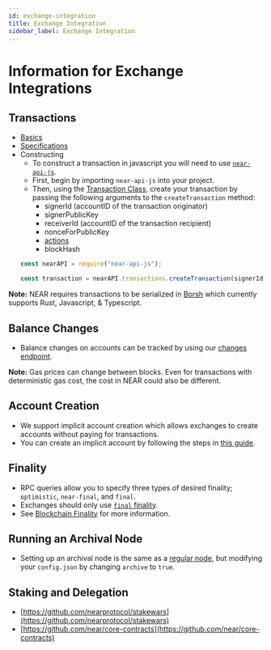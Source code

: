 ```yaml
---
id: exchange-integration
title: Exchange Integration
sidebar_label: Exchange Integration
---
```


# Information for Exchange Integrations

## Transactions
  - [Basics](https://docs.near.org/docs/concepts/transaction)
  - [Specifications](https://nomicon.io/RuntimeSpec/Transactions.html)
  - Constructing
      - To construct a transaction in javascript you will need to use [`near-api-js`](https://docs.near.org/docs/roles/developer/examples/near-api-js/introduction).
      - First, begin by importing `near-api-js` into your project.
      - Then, using the [Transaction Class](https://near.github.io/near-api-js/classes/_transaction_.transaction.html), create your transaction by passing the following arguments to the `createTransaction` method:
          - signerId (accountID of the transaction originator)
          - signerPublicKey
          - receiverId (accountID of the transaction recipient)
          - nonceForPublicKey
          - [actions](/docs/concepts/transaction#action)
          - blockHash
      ```js
      const nearAPI = require("near-api-js");

      const transaction = nearAPI.transactions.createTransaction(signerId, signerPublicKey, receiverId, nonceForPublicKey, actions, blockHash);
      ```

**Note:** NEAR requires transactions to be serialized in [Borsh](https://borsh.io/) which currently supports Rust, Javascript, & Typescript.

## Balance Changes
  -  Balance changes on accounts can be tracked by using our [changes endpoint](https://docs.near.org/docs/api/rpc-experimental#changes).

**Note:** Gas prices can change between blocks. Even for transactions with deterministic gas cost, the cost in NEAR could also be different.

## Account Creation
  - We support implicit account creation which allows exchanges to create accounts without paying for transactions. 
  - You can create an implicit account by following the steps in [this guide](/docs/roles/exchanges/implicit-accounts).

## Finality
 - RPC queries allow you to specify three types of desired finality; `optimistic`, `near-final`, and `final`.
 - Exchanges should only use [`final` finality](https://docs.near.org/docs/api/rpc-params#using-final-finality).
 - See [Blockchain Finality](https://docs.near.org/docs/roles/integrator/integrating#finality) for more information.

## Running an Archival Node
- Setting up an archival node is the same as a [regular node](https://docs.near.org/docs/local-setup/running-testnet), but modifying your `config.json` by changing `archive` to `true`.

## Staking and Delegation
- [https://github.com/nearprotocol/stakewars](https://github.com/nearprotocol/stakewars)  
- [https://github.com/near/core-contracts](https://github.com/near/core-contracts)
